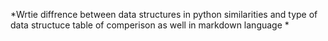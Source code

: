 *Wrtie diffrence between data structures in python similarities and type of data structuce table of comperison as well in markdown language *

## 
